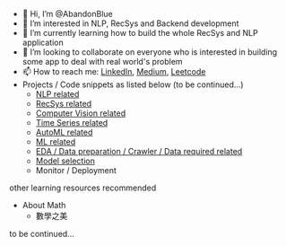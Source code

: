 - 👋 Hi, I’m @AbandonBlue
- 👀 I’m interested in NLP, RecSys and Backend development
- 🌱 I’m currently learning how to build the whole RecSys and NLP application
- 💞️ I’m looking to collaborate on everyone who is interested in building some app to deal with real world's problem
- 📫 How to reach me: [LinkedIn](https://www.linkedin.com/in/aaron-yang-640a72176/), [Medium](https://medium.com/@abandonblue1015), [Leetcode](https://leetcode.com/abandonblue1015/)
- Projects / Code snippets as listed below (to be continued...)
  - [NLP related](https://github.com/AbandonBlue/nlp-overview/blob/main/README.md)
  - [RecSys related](https://github.com/AbandonBlue/recsys-overview/blob/main/README.md)
  - [Computer Vision related](https://github.com/AbandonBlue/cv-overview)
  - [Time Series related](https://github.com/AbandonBlue/ts-overview)
  - [AutoML related](https://github.com/AbandonBlue/auto-ml/blob/main/README.md)
  - [ML related](https://github.com/AbandonBlue/ml-overview/blob/main/README.md)
  - [EDA / Data preparation / Crawler / Data required related](https://github.com/AbandonBlue/EDA-Data-preparation-Crawler-Data-required-related/blob/main/README.md)
  - [Model selection](https://github.com/AbandonBlue/model-selection-compare-overview)
  - Monitor / Deployment


other learning resources recommended
- About Math
  - 數學之美

to be continued...


<!---
AbandonBlue/AbandonBlue is a ✨ special ✨ repository because its `README.md` (this file) appears on your GitHub profile.
You can click the Preview link to take a look at your changes.
--->
